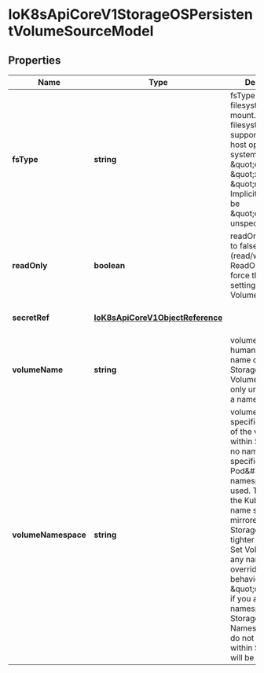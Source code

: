 # IoK8sApiCoreV1StorageOSPersistentVolumeSourceModel

## Properties

Name | Type | Description | Notes
------------ | ------------- | ------------- | -------------
**fsType** | **string** | fsType is the filesystem type to mount. Must be a filesystem type supported by the host operating system. Ex. \&quot;ext4\&quot;, \&quot;xfs\&quot;, \&quot;ntfs\&quot;. Implicitly inferred to be \&quot;ext4\&quot; if unspecified. | [optional] [default to undefined]
**readOnly** | **boolean** | readOnly defaults to false (read/write). ReadOnly here will force the ReadOnly setting in VolumeMounts. | [optional] [default to undefined]
**secretRef** | [**IoK8sApiCoreV1ObjectReference**](IoK8sApiCoreV1ObjectReference.md) |  | [optional] [default to undefined]
**volumeName** | **string** | volumeName is the human-readable name of the StorageOS volume.  Volume names are only unique within a namespace. | [optional] [default to undefined]
**volumeNamespace** | **string** | volumeNamespace specifies the scope of the volume within StorageOS.  If no namespace is specified then the Pod\&#39;s namespace will be used.  This allows the Kubernetes name scoping to be mirrored within StorageOS for tighter integration. Set VolumeName to any name to override the default behaviour. Set to \&quot;default\&quot; if you are not using namespaces within StorageOS. Namespaces that do not pre-exist within StorageOS will be created. | [optional] [default to undefined]


